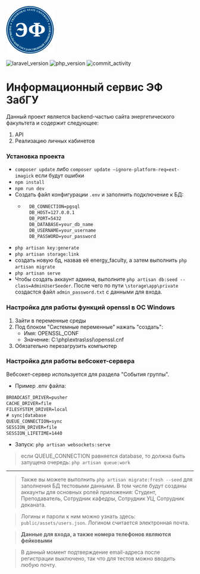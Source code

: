 <!-- <div align="center">
<img src="https://raw.githubusercontent.com/TseplyaevAF/energy_faculty/main/public/assets/default/logo.png" >
</div> -->

![logo](https://raw.githubusercontent.com/TseplyaevAF/energy_faculty/main/public/assets/default/logo.png)

![laravel_version](https://img.shields.io/badge/Laravel-8.83.9-red)
![php_version](https://img.shields.io/badge/php-7.4-blue)
![commit_activity](https://img.shields.io/github/commit-activity/w/TseplyaevAF/energy_faculty)
                                                                       
# Информационный сервис ЭФ ЗабГУ

Данный проект является backend-частью сайта энергетического факультета и содержит следующее:
1. API
2. Реализацию личных кабинетов

### Установка проекта

- `composer update` либо `composer update —ignore-platform-req=ext-imagick` если будут ошибки
- `npm install`
- `npm run dev`
- Создать файл конфигурации `.env` и заполнить подключение к БД:
    - ```
        DB_CONNECTION=pgsql
        DB_HOST=127.0.0.1
        DB_PORT=5432
        DB_DATABASE=your_db_name
        DB_USERNAME=your_username
        DB_PASSWORD=your_password
        ```
- `php artisan key:generate`
- `php artisan storage:link`
- создать новую бд, назвав её energy_faculty, а затем выполнить `php artisan migrate`
- `php artisan serve`
- Чтобы создать аккаунт админа, выполните `php artisan db:seed --class=AdminUserSeeder`. После чего по пути `\storage\app\private` создастся файл `admin_password.txt` с данными для входа.

### Настройка для работы функций openssl в ОС Windows
1. Зайти в переменные среды
2. Под блоком "Системные переменные" нажать "создать":
    - Имя: OPENSSL_CONF
    - Значение: C:\php\extras\ssl\openssl.cnf
4. Обязательно перезагрузить компьютер

### Настройка для работы вебсокет-сервера
Вебсокет-сервер используется для раздела "События группы".
- Пример .env файла:
```
BROADCAST_DRIVER=pusher
CACHE_DRIVER=file
FILESYSTEM_DRIVER=local
# sync|database
QUEUE_CONNECTION=sync
SESSION_DRIVER=file
SESSION_LIFETIME=1440
```
- Запуск: `php artisan websockets:serve`
> если QUEUE_CONNECTION равняется database, то должна быть запущена очередь: `php artisan queue:work`
____

> Также вы можете выполнить `php artisan migrate:fresh --seed` для заполнения БД тестовыми данными. В том числе будут созданы аккаунты для основных ролей приложения: Студент, Преподаватель, Сотрудник кафедры, Сотрудник УЦ, Сотрудник деканата.

> Логины и пароли к ним можно узнать здесь: `public/assets/users.json`. Логином считается электронная почта.

> **Данные для входа, а также номера телефонов являются фейковыми**

> В данный момент подтверждение email-адреса после регистрации выключено, так что для тестов можно вводить любую почту.
